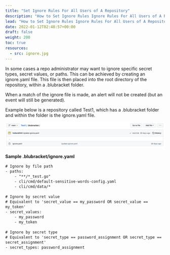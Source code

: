 ```yaml
---
title: "Set Ignore Rules For All Users of A Repository"
description: "How to Set Ignore Rules Ignore Rules For All Users of A Repository"
lead: "How to Set Ignore Rules Ignore Rules For All Users of A Repository"
date: 2022-01-12T02:48:57+00:00
draft: false
weight: 200
toc: true
resources:
  - src: ignore.jpg
---
```


In some cases a repo administrator may want to ignore specific secret types, secret values, or paths. This can be achieved by creating an ignore.yaml file. This file is then placed into the root directory of the repository, within a .blubracket folder.

When a match of the ignore file is made, an alert will not be created (but an event will still be generated).

Example below is a repository called Test1, which has a .blubracket folder and within the folder is the ignore.yaml file.

![ignore](ignore.jpg)

**Sample .blubracket/ignore.yaml**

```
# Ignore by file path
- paths:
    - "**/*_test.go"
    - cli/cmd/default-sensitive-words-config.yaml
    - cli/cmd/data/*

# Ignore by secret value
# Equivalent to 'secret_value == my_password OR secret_value == my_token'
- secret_values:
    - my_password
    - my_token

# Ignore by secret type
# Equivalent to 'secret_type == password_assignment OR secret_type == secret_assignment'
- secret_types: password_assignment
```